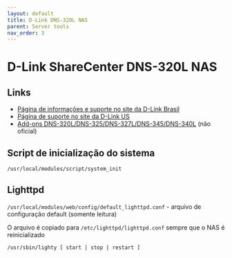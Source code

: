```yaml
---
layout: default
title: D-Link DNS-320L NAS
parent: Server tools
nav_order: 3
---
```


# D-Link ShareCenter DNS-320L NAS

## Links

+ [Página de informações e suporte no site da D-Link Brasil](https://www.dlink.com.br/produto/dns-320l/)
+ [Página de suporte no site da D-Link US](https://support.dlink.com/ProductInfo.aspx?m=DNS-320L)
+ [Add-ons DNS-320L/DNS-325/DNS-327L/DNS-345/DNS-340L](http://dlink.vtverdohleb.org.ua/Add-On/) (não oficial)

## Script de inicialização do sistema

`/usr/local/modules/script/system_init`

## Lighttpd

`/usr/local/modules/web/config/default_lighttpd.conf` - arquivo de configuração default (somente leitura)

O arquivo é copiado para `/etc/lighttpd/lighttpd.conf` sempre que o NAS é reinicializado

`/usr/sbin/lighty [ start | stop | restart ]`